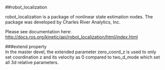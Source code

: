 ##robot_localization

robot_localization is a package of nonlinear state estimation nodes. The package was developed by Charles River Analytics, Inc.

Please see documentation here: http://docs.ros.org/kinetic/api/robot_localization/html/index.html  

###extend property  
In the master devel, the extended parameter zero_coord_z is used to only set coordination z and its velocity as 0 compared to two_d_mode which set all 3d relative parameters.
